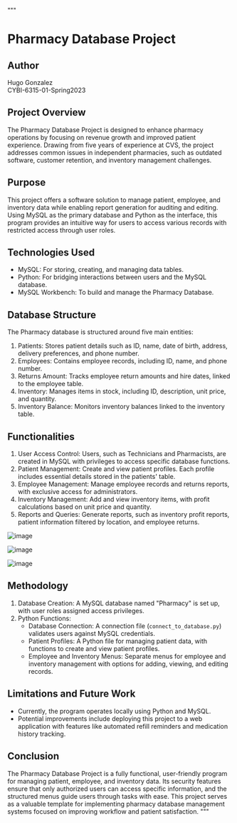 """
# Pharmacy Database Project

## Author
Hugo Gonzalez  
CYBI-6315-01-Spring2023  

## Project Overview
The Pharmacy Database Project is designed to enhance pharmacy operations by focusing on revenue growth 
and improved patient experience. Drawing from five years of experience at CVS, the project addresses 
common issues in independent pharmacies, such as outdated software, customer retention, and inventory 
management challenges.

## Purpose
This project offers a software solution to manage patient, employee, and inventory data while enabling 
report generation for auditing and editing. Using MySQL as the primary database and Python as the interface, 
this program provides an intuitive way for users to access various records with restricted access through user roles.

## Technologies Used
- MySQL: For storing, creating, and managing data tables.
- Python: For bridging interactions between users and the MySQL database.
- MySQL Workbench: To build and manage the Pharmacy Database.

## Database Structure
The Pharmacy database is structured around five main entities:
1. Patients: Stores patient details such as ID, name, date of birth, address, delivery preferences, and phone number.
2. Employees: Contains employee records, including ID, name, and phone number.
3. Returns Amount: Tracks employee return amounts and hire dates, linked to the employee table.
4. Inventory: Manages items in stock, including ID, description, unit price, and quantity.
5. Inventory Balance: Monitors inventory balances linked to the inventory table.

## Functionalities
1. User Access Control: Users, such as Technicians and Pharmacists, are created in MySQL with privileges 
   to access specific database functions.
2. Patient Management: Create and view patient profiles. Each profile includes essential details stored 
   in the patients' table.
3. Employee Management: Manage employee records and returns reports, with exclusive access for administrators.
4. Inventory Management: Add and view inventory items, with profit calculations based on unit price and quantity.
5. Reports and Queries: Generate reports, such as inventory profit reports, patient information filtered 
   by location, and employee returns.

![image](https://github.com/user-attachments/assets/0e29586d-db75-49f0-a19b-19fe6c730cb4)

![image](https://github.com/user-attachments/assets/1050f2e1-4ce8-4d38-887f-5b62205c9e3b)

![image](https://github.com/user-attachments/assets/94e298c4-88e1-4199-bd6e-2084b3f84e04)


## Methodology
1. Database Creation: A MySQL database named "Pharmacy" is set up, with user roles assigned access privileges.
2. Python Functions:
   - Database Connection: A connection file (`connect_to_database.py`) validates users against MySQL credentials.
   - Patient Profiles: A Python file for managing patient data, with functions to create and view patient profiles.
   - Employee and Inventory Menus: Separate menus for employee and inventory management with options for adding, 
     viewing, and editing records.

## Limitations and Future Work
- Currently, the program operates locally using Python and MySQL.
- Potential improvements include deploying this project to a web application with features like automated refill 
  reminders and medication history tracking.

## Conclusion
The Pharmacy Database Project is a fully functional, user-friendly program for managing patient, employee, 
and inventory data. Its security features ensure that only authorized users can access specific information, 
and the structured menus guide users through tasks with ease. This project serves as a valuable template for 
implementing pharmacy database management systems focused on improving workflow and patient satisfaction.
"""
